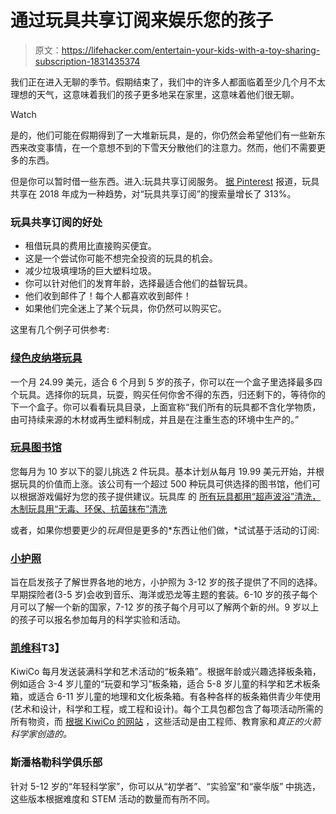# 通过玩具共享订阅来娱乐您的孩子

> 原文：<https://lifehacker.com/entertain-your-kids-with-a-toy-sharing-subscription-1831435374>

我们正在进入无聊的季节。假期结束了，我们中的许多人都面临着至少几个月不太理想的天气，这意味着我们的孩子更多地呆在家里，这意味着他们很无聊。

Watch

是的，他们可能在假期得到了一大堆新玩具，是的，你仍然会希望他们有一些新东西来改变事情，在一个意想不到的下雪天分散他们的注意力。然而，他们不需要更多的东西。

但是你可以暂时借一些东西。进入:玩具共享订阅服务。 [据 Pinterest](https://newsroom.pinterest.com/en/post/pinterest-100-the-top-trends-for-2019) 报道，玩具共享在 2018 年成为一种趋势，对“玩具共享订阅”的搜索量增长了 313%。

### 玩具共享订阅的好处

*   租借玩具的费用比直接购买便宜。
*   这是一个尝试你可能不想完全投资的玩具的机会。
*   减少垃圾填埋场的巨大塑料垃圾。
*   你可以针对他们的发育年龄，选择最适合他们的益智玩具。
*   他们收到邮件了！每个人都喜欢收到邮件！
*   如果他们完全迷上了某个玩具，你仍然可以购买它。

这里有几个例子可供参考:

### [绿色皮纳塔玩具](https://greenpinatatoys.com)

一个月 24.99 美元，适合 6 个月到 5 岁的孩子，你可以在一个盒子里选择最多四个玩具。选择你的玩具，玩耍，购买任何你舍不得的东西，归还剩下的，等待你的下一个盒子。你可以看看玩具目录，上面宣称“我们所有的玩具都不含化学物质，由可持续来源的木材或再生塑料制成，并且是在注重生态的环境中生产的。”

### [玩具图书馆](https://www.toylibrary.co)

您每月为 10 岁以下的婴儿挑选 2 件玩具。基本计划从每月 19.99 美元开始，并根据玩具的价值而上涨。该公司有一个超过 500 种玩具可供选择的图书馆，他们可以根据游戏偏好为您的孩子提供建议。玩具库 的 [所有玩具都用“超声波浴”清洗，木制玩具用“无毒、环保、抗菌抹布”清洗](https://www.toylibrary.co/toy-library)

或者，如果你想要更少的*玩具*但是更多的*东西让他们做，*试试基于活动的订阅:

### [小护照](https://www.littlepassports.com/)

旨在启发孩子了解世界各地的地方，小护照为 3-12 岁的孩子提供了不同的选择。早期探险者(3-5 岁)会收到音乐、海洋或恐龙等主题的套装。6-10 岁的孩子每个月可以了解一个新的国家，7-12 岁的孩子每个月可以了解两个新的州。9 岁以上的孩子可以报名参加每月的科学实验和活动。

### [凯维科](https://www.kiwico.com/)T3】

KiwiCo 每月发送装满科学和艺术活动的“板条箱”。根据年龄或兴趣选择板条箱，例如适合 3-4 岁儿童的“玩耍和学习”板条箱，适合 5-8 岁儿童的科学和艺术板条箱，或适合 6-11 岁儿童的地理和文化板条箱。有各种各样的板条箱供青少年使用(艺术和设计，科学和工程，或工程和设计)。每个工具包都包含了每项活动所需的所有物资，而 [根据 KiwiCo 的网站](https://www.kiwico.com/) ，这些活动是由工程师、教育家和*真正的火箭科学家创造的。*

### 斯潘格勒科学俱乐部

针对 5-12 岁的“年轻科学家”，你可以从“初学者”、“实验室”和“豪华版” 中挑选，这些版本根据难度和 STEM 活动的数量而有所不同。